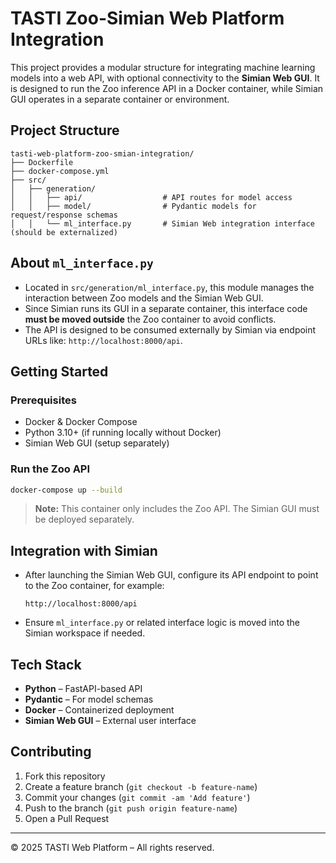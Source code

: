 # TASTI Zoo-Simian Web Platform Integration

This project provides a modular structure for integrating machine learning models into a web API, with optional connectivity to the **Simian Web GUI**. It is designed to run the Zoo inference API in a Docker container, while Simian GUI operates in a separate container or environment.

##  Project Structure

```
tasti-web-platform-zoo-smian-integration/
├── Dockerfile
├── docker-compose.yml
├── src/
│   ├── generation/
│   │   ├── api/                  # API routes for model access
│   │   ├── model/                # Pydantic models for request/response schemas
│   │   └── ml_interface.py       # Simian Web integration interface (should be externalized)
```

##  About `ml_interface.py`

- Located in `src/generation/ml_interface.py`, this module manages the interaction between Zoo models and the Simian Web GUI.
- Since Simian runs its GUI in a separate container, this interface code **must be moved outside** the Zoo container to avoid conflicts.
- The API is designed to be consumed externally by Simian via endpoint URLs like: `http://localhost:8000/api`.

##  Getting Started

### Prerequisites

- Docker & Docker Compose
- Python 3.10+ (if running locally without Docker)
- Simian Web GUI (setup separately)

### Run the Zoo API

```bash
docker-compose up --build
```

> **Note:** This container only includes the Zoo API. The Simian GUI must be deployed separately.

## Integration with Simian

- After launching the Simian Web GUI, configure its API endpoint to point to the Zoo container, for example:
  ```
  http://localhost:8000/api
  ```
- Ensure `ml_interface.py` or related interface logic is moved into the Simian workspace if needed.

## Tech Stack

- **Python** – FastAPI-based API
- **Pydantic** – For model schemas
- **Docker** – Containerized deployment
- **Simian Web GUI** – External user interface

## Contributing

1. Fork this repository
2. Create a feature branch (`git checkout -b feature-name`)
3. Commit your changes (`git commit -am 'Add feature'`)
4. Push to the branch (`git push origin feature-name`)
5. Open a Pull Request

---

© 2025 TASTI Web Platform – All rights reserved.
